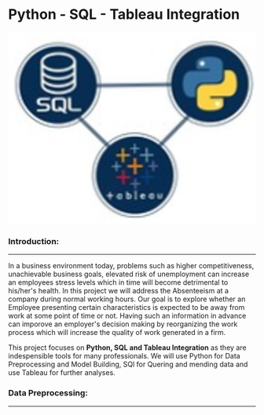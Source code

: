 # <b>Python - SQL - Tableau Integration</b>

<img src="https://github.com/J-R-1/J-R-1/blob/main/Python-SQL-Tableau%20Integration/Integration_logo.png" />

### <b> Introduction: </b>  
--------------------------
  
In a business environment today, problems such as higher competitiveness, unachievable business goals, elevated risk of unemployment can increase an employees stress levels which in time will become detrimental to his/her's health. In this project we will address the Absenteeism at a company during normal working hours. Our goal is to explore whether an Employee presenting certain characteristics is expected to be away from work at some point of time or not. Having such an information in advance can imporove an employer's decision making by reorganizing the work process which will increase the quality of work generated in a firm. 

This project focuses on <b>Python, SQL and Tableau Integration</b> as they are indespensible tools for many professionals. We will use Python for Data Preprocessing and Model Building, SQl for Quering and mending data and use Tableau for further analyses.

### <b>Data Preprocessing:</b>
------------------------------

